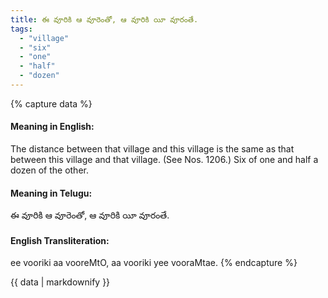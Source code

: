 ```yaml
---
title: ఈ వూరికి ఆ వూరెంతో, ఆ వూరికి యీ వూరంతే.
tags:
  - "village"
  - "six"
  - "one"
  - "half"
  - "dozen"
---
```


{% capture data %}
#### Meaning in English:
The distance between that village and this village is the same as that between this village and that village.
(See Nos. 1206.)
Six of one and half a dozen of the other.

#### Meaning in Telugu:
ఈ వూరికి ఆ వూరెంతో, ఆ వూరికి యీ వూరంతే.

#### English Transliteration:
ee vooriki aa vooreMtO, aa vooriki yee vooraMtae.
{% endcapture %}

{{ data | markdownify }}

